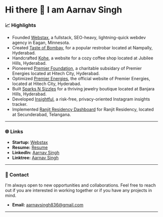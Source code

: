 # Hi there 👋 I am Aarnav Singh

### 📈 Highlights
- Founded [Webstax](https://webstaxx.netlify.app/), a fullstack, SEO-heavy, lightning-quick webdev agency in Eagan, Minnesota.
- Created [Taste of Bombay](https://aarnav1729.github.io/tasteofbombay/), for a popular restrobar located at Nampally, Hyderabad.
- Handcrafted [Kohe](https://kohe.netlify.app/), a website for a cozy coffee shop located at Jubilee Hills, Hyderabad.
- Pioneered [Premier Foundation](https://main--premierfoundation.netlify.app/), a charitable subsidary of Premier Energies located at Hitech City, Hyderabad.
- Optimized [Premier Energies](https://www.premierenergies.com/), the official website of Premier Energies, located at Hitech City, Hyderabad.
- Built [Sparks N Sizzles](https://aarnav1729.github.io/SnSLandingPage/) for a thriving jewelry boutique located at Banjara Hills, Hyderabad.
- Developed [Insightful](https://aarnav1729.github.io/bot/), a risk-free, privacy-oriented Instagram insights tracker.
- Implemented [Ranjit Residency Dashboard](https://ranjit-residency-admin.vercel.app/) for Ranjit Residency, located at Secunderabad, Telangana.

---

### 🌐 Links
- **Startup:** [Webstax](https://webstaxx.netlify.app/)
- **Resume:** [Resume](https://aarated.netlify.app/)
- **LinkedIn:** [Aarnav Singh](https://www.linkedin.com/in/aarnavsinghh)
- **Linktree:** [Aarnav Singh](https://linktr.ee/aarnavsingh)

---

### 📧 Contact
I'm always open to new opportunities and collaborations. Feel free to reach out if you are interested in working together or if you have any projects in mind.
- **Email:** [aarnavsingh836@gmail.com](mailto:aarnavsingh836@gmail.com)

---
